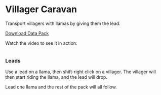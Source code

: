 # Villager Caravan
Transport villagers with llamas by giving them the lead.

[Download Data Pack](https://github.com/carsons-datapacks/villager_caravan/archive/refs/heads/main.zip)

Watch the video to see it in action:

[![]()]()

### Leads
Use a lead on a llama, then shift-right click on a villager.
The villager will then start riding the llama, and the lead will drop.

Lead one llama and the rest of the pack will all follow.
